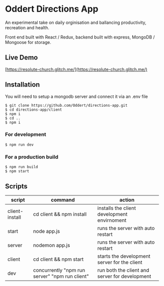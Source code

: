 # Oddert Directions App

An experimental take on daily orginisation and ballancing productivity, recreation and health.

Front end built with React / Redux, backend built with express, MongoDB / Mongoose for storage.

## Live Demo
[https://resolute-church.glitch.me/](https://resolute-church.glitch.me/)

## Installation
You will need to setup a mongodb server and connect it via an .env file
```
$ git clone https://github.com/Oddert/directions-app.git
$ cd directions-app/client
$ npm i
$ cd ..
$ npm i
```
### For development
```
$ npm run dev
```
### For a production build
```
$ npm run build
$ npm start
```

## Scripts
| script | command                                        | action
|--------|------------------------------------------------|------------------------------------------------|
| client-install  | cd client && npm install | installs the client development envirnoment |
| start | node app.js | runs the server with auto restart              |
| server | nodemon app.js                                 | runs the server with auto restart              |
| client | cd client && npm start                         | starts the development server for the client   |
| dev    | concurrently "npm run server" "npm run client" | run both the client and server for development |
